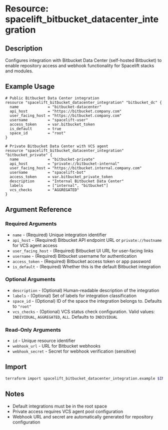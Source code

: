 # Resource: spacelift_bitbucket_datacenter_integration

## Description
Configures integration with Bitbucket Data Center (self-hosted Bitbucket) to enable repository access and webhook functionality for Spacelift stacks and modules.

## Example Usage
```hcl
# Public Bitbucket Data Center integration
resource "spacelift_bitbucket_datacenter_integration" "bitbucket_dc" {
  name             = "bitbucket-datacenter"
  api_host         = "https://bitbucket.company.com"
  user_facing_host = "https://bitbucket.company.com"
  username         = "spacelift-user"
  access_token     = var.bitbucket_token
  is_default       = true
  space_id         = "root"
}

# Private Bitbucket Data Center with VCS agent
resource "spacelift_bitbucket_datacenter_integration" "bitbucket_private" {
  name             = "bitbucket-private"
  api_host         = "private://bitbucket-internal"
  user_facing_host = "https://bitbucket.internal.company.com"
  username         = "spacelift-bot"
  access_token     = var.bitbucket_private_token
  description      = "Internal Bitbucket Data Center"
  labels           = ["internal", "bitbucket"]
  vcs_checks       = "AGGREGATED"
}
```

## Argument Reference

### Required Arguments
* `name` - (Required) Unique integration identifier
* `api_host` - (Required) Bitbucket API endpoint URL or `private://hostname` for VCS agent access
* `user_facing_host` - (Required) Bitbucket UI URL for user-facing links
* `username` - (Required) Bitbucket username for authentication
* `access_token` - (Required) Bitbucket access token or app password
* `is_default` - (Required) Whether this is the default Bitbucket integration

### Optional Arguments
* `description` - (Optional) Human-readable description of the integration
* `labels` - (Optional) Set of labels for integration classification
* `space_id` - (Optional) ID of the space the integration belongs to. Defaults to `"root"`
* `vcs_checks` - (Optional) VCS status check configuration. Valid values: `INDIVIDUAL`, `AGGREGATED`, `ALL`. Defaults to `INDIVIDUAL`

### Read-Only Arguments
* `id` - Unique resource identifier
* `webhook_url` - URL for Bitbucket webhooks
* `webhook_secret` - Secret for webhook verification (sensitive)

## Import
```bash
terraform import spacelift_bitbucket_datacenter_integration.example $INTEGRATION_ID
```

## Notes
* Default integrations must be in the root space
* Private access requires VCS agent pool configuration
* Webhook URL and secret are automatically generated for repository configuration